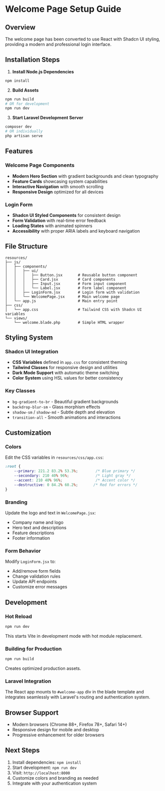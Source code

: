 # Welcome Page Setup Guide

## Overview
The welcome page has been converted to use React with Shadcn UI styling, providing a modern and professional login interface.

## Installation Steps

1. **Install Node.js Dependencies**
```bash
npm install
```

2. **Build Assets**
```bash
npm run build
# OR for development
npm run dev
```

3. **Start Laravel Development Server**
```bash
composer dev
# OR individually
php artisan serve
```

## Features

### Welcome Page Components
- **Modern Hero Section** with gradient backgrounds and clean typography
- **Feature Cards** showcasing system capabilities
- **Interactive Navigation** with smooth scrolling
- **Responsive Design** optimized for all devices

### Login Form
- **Shadcn UI Styled Components** for consistent design
- **Form Validation** with real-time error feedback
- **Loading States** with animated spinners
- **Accessibility** with proper ARIA labels and keyboard navigation

## File Structure

```
resources/
├── js/
│   ├── components/
│   │   ├── ui/
│   │   │   ├── Button.jsx       # Reusable button component
│   │   │   ├── Card.jsx         # Card components
│   │   │   ├── Input.jsx        # Form input component
│   │   │   └── Label.jsx        # Form label component
│   │   ├── LoginForm.jsx        # Login form with validation
│   │   └── WelcomePage.jsx      # Main welcome page
│   └── app.js                   # Main entry point
├── css/
│   └── app.css                  # Tailwind CSS with Shadcn UI variables
└── views/
    └── welcome.blade.php        # Simple HTML wrapper
```

## Styling System

### Shadcn UI Integration
- **CSS Variables** defined in `app.css` for consistent theming
- **Tailwind Classes** for responsive design and utilities
- **Dark Mode Support** with automatic theme switching
- **Color System** using HSL values for better consistency

### Key Classes
- `bg-gradient-to-br` - Beautiful gradient backgrounds
- `backdrop-blur-sm` - Glass morphism effects  
- `shadow-sm` / `shadow-md` - Subtle depth and elevation
- `transition-all` - Smooth animations and interactions

## Customization

### Colors
Edit the CSS variables in `resources/css/app.css`:
```css
:root {
    --primary: 221.2 83.2% 53.3%;        /* Blue primary */
    --secondary: 210 40% 96%;            /* Light gray */
    --accent: 210 40% 96%;               /* Accent color */
    --destructive: 0 84.2% 60.2%;       /* Red for errors */
}
```

### Branding
Update the logo and text in `WelcomePage.jsx`:
- Company name and logo
- Hero text and descriptions
- Feature descriptions
- Footer information

### Form Behavior
Modify `LoginForm.jsx` to:
- Add/remove form fields
- Change validation rules
- Update API endpoints
- Customize error messages

## Development

### Hot Reload
```bash
npm run dev
```
This starts Vite in development mode with hot module replacement.

### Building for Production
```bash
npm run build
```
Creates optimized production assets.

### Laravel Integration
The React app mounts to `#welcome-app` div in the blade template and integrates seamlessly with Laravel's routing and authentication system.

## Browser Support
- Modern browsers (Chrome 88+, Firefox 78+, Safari 14+)
- Responsive design for mobile and desktop
- Progressive enhancement for older browsers

## Next Steps
1. Install dependencies: `npm install`
2. Start development: `npm run dev`
3. Visit: `http://localhost:8000`
4. Customize colors and branding as needed
5. Integrate with your authentication system